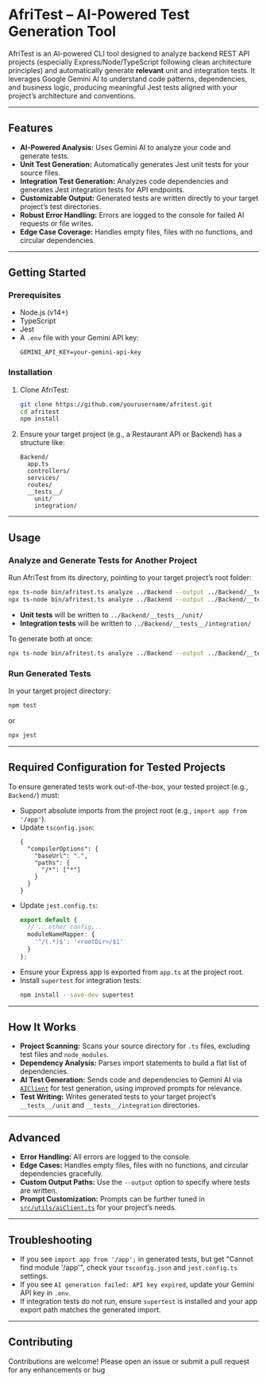 # AfriTest – AI-Powered Test Generation Tool

AfriTest is an AI-powered CLI tool designed to analyze backend REST API projects (especially Express/Node/TypeScript following clean architecture principles) and automatically generate **relevant** unit and integration tests. It leverages Google Gemini AI to understand code patterns, dependencies, and business logic, producing meaningful Jest tests aligned with your project’s architecture and conventions.

---

## Features

- **AI-Powered Analysis:** Uses Gemini AI to analyze your code and generate tests.
- **Unit Test Generation:** Automatically generates Jest unit tests for your source files.
- **Integration Test Generation:** Analyzes code dependencies and generates Jest integration tests for API endpoints.
- **Customizable Output:** Generated tests are written directly to your target project’s test directories.
- **Robust Error Handling:** Errors are logged to the console for failed AI requests or file writes.
- **Edge Case Coverage:** Handles empty files, files with no functions, and circular dependencies.

---

## Getting Started

### Prerequisites

- Node.js (v14+)
- TypeScript
- Jest
- A `.env` file with your Gemini API key:
  ```
  GEMINI_API_KEY=your-gemini-api-key
  ```

### Installation

1. Clone AfriTest:
   ```sh
   git clone https://github.com/yourusername/afritest.git
   cd afritest
   npm install
   ```

2. Ensure your target project (e.g., a Restaurant API or Backend) has a structure like:
   ```
   Backend/
     app.ts
     controllers/
     services/
     routes/
     __tests__/
       unit/
       integration/
   ```

---

## Usage

### Analyze and Generate Tests for Another Project

Run AfriTest from its directory, pointing to your target project’s root folder:

```sh
npx ts-node bin/afritest.ts analyze ../Backend --output ../Backend/__tests__ --unit
npx ts-node bin/afritest.ts analyze ../Backend --output ../Backend/__tests__ --integration
```

- **Unit tests** will be written to `../Backend/__tests__/unit/`
- **Integration tests** will be written to `../Backend/__tests__/integration/`

To generate both at once:

```sh
npx ts-node bin/afritest.ts analyze ../Backend --output ../Backend/__tests__
```

### Run Generated Tests

In your target project directory:

```sh
npm test
```
or
```sh
npx jest
```

---

## Required Configuration for Tested Projects

To ensure generated tests work out-of-the-box, your tested project (e.g., `Backend/`) must:

- Support absolute imports from the project root (e.g., `import app from '/app'`).
- Update `tsconfig.json`:
  ```jsonc
  {
    "compilerOptions": {
      "baseUrl": ".",
      "paths": {
        "/*": ["*"]
      }
    }
  }
  ```
- Update `jest.config.ts`:
  ```typescript
  export default {
    // ...other config...
    moduleNameMapper: {
      '^/(.*)$': '<rootDir>/$1'
    }
  };
  ```
- Ensure your Express app is exported from `app.ts` at the project root.
- Install `supertest` for integration tests:
  ```sh
  npm install --save-dev supertest
  ```

---

## How It Works

- **Project Scanning:** Scans your source directory for `.ts` files, excluding test files and `node_modules`.
- **Dependency Analysis:** Parses import statements to build a flat list of dependencies.
- **AI Test Generation:** Sends code and dependencies to Gemini AI via [`AIClient`](src/utils/aiClient.ts) for test generation, using improved prompts for relevance.
- **Test Writing:** Writes generated tests to your target project’s `__tests__/unit` and `__tests__/integration` directories.

---

## Advanced

- **Error Handling:** All errors are logged to the console.
- **Edge Cases:** Handles empty files, files with no functions, and circular dependencies gracefully.
- **Custom Output Paths:** Use the `--output` option to specify where tests are written.
- **Prompt Customization:** Prompts can be further tuned in [`src/utils/aiClient.ts`](src/utils/aiClient.ts) for your project’s needs.

---

## Troubleshooting

- If you see `import app from '/app';` in generated tests, but get "Cannot find module '/app'", check your `tsconfig.json` and `jest.config.ts` settings.
- If you see `AI generation failed: API key expired`, update your Gemini API key in `.env`.
- If integration tests do not run, ensure `supertest` is installed and your app export path matches the generated import.

---

## Contributing

Contributions are welcome! Please open an issue or submit a pull request for any enhancements or bug
